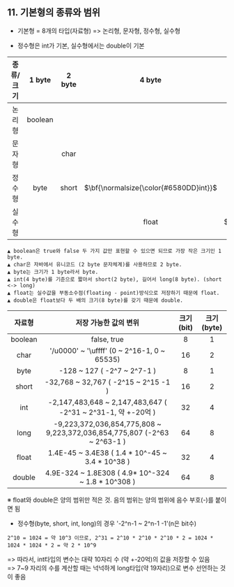## 11. 기본형의 종류와 범위

* 기본형 = 8개의 타입(자료형) => 논리형, 문자형, 정수형, 실수형

* 정수형은 int가 기본, 실수형에서는 double이 기본

|종류/크기|1 byte|2 byte|4 byte|8 byte|
|:---:|:---:|:---:|:---:|:---:|
| 논리형 | boolean | | | |
| 문자형 | | char | | |
| 정수형 | byte | short | <p>$\bf{\normalsize{\color{#6580DD}int}}$</p> | long |
| 실수형 | | | float | <p>$\bf{\normalsize{\color{#6580DD}double}}$</p> |

```
▲ boolean은 true와 false 두 가지 값만 표현할 수 있으면 되므로 가장 작은 크기인 1 byte.
▲ char은 자바에서 유니코드 (2 byte 문자체계)를 사용하므로 2 byte.
▲ byte는 크기가 1 byte라서 byte.
▲ int(4 byte)를 기준으로 짧아서 short(2 byte), 길어서 long(8 byte). (short <-> long)
▲ float는 실수값을 부동소수점(floating - point)방식으로 저장하기 때문에 float.
▲ double은 float보다 두 배의 크기(8 byte)를 갖기 때문에 double.
```

| 자료형 | 저장 가능한 값의 변위 | 크기(bit) | 크기(byte) |
|:---:|:---:|:---:|:---:|
| boolean | false, true | 8 | 1 |
| char | '/u0000' ~ '\uffff' (0 ~ 2^16-1, 0 ~ 65535) | 16 | 2 |
| byte | -128 ~ 127 ( -2^7 ~ 2^7-1 ) | 8 | 1 |
| short | -32,768 ~ 32,767 ( -2^15 ~ 2^15 -1 ) | 16 | 2 |
| int | -2,147,483,648 ~ 2,147,483,647 ( -2^31 ~ 2^31-1, 약 +-20억 ) | 32 | 4 |
| long | -9,223,372,036,854,775,808 ~ 9,223,372,036,854,775,807 (-2^63 ~ 2^63-1 ) | 64 | 8 |
| float | 1.4E-45 ~ 3.4E38 ( 1.4 * 10^-45 ~ 3.4 * 10^38 ) | 32 | 4 |
| double | 4.9E-324 ~ 1.8E308 ( 4.9* 10^-324 ~ 1.8 * 10^308 ) | 64 | 8 |

※ float와 double은 양의 범위만 적은 것. 음의 범위는 양의 범위에 음수 부호(-)를 붙이면 됨

* 정수형(byte, short, int, long)의 경우 '-2^n-1 ~ 2^n-1 -1'(n은 bit수)
```
2^10 = 1024 = 약 10^3 이므로, 2^31 = 2^10 * 2^10 * 2^10 * 2 = 1024 * 1024 * 1024 * 2 = 약 2 * 10^9
```

=> 따라서, int타입의 변수는 대략 10자리 수 (약 +-20억)의 값을 저장할 수 있음   
=> 7~9 자리의 수를 계산할 때는 넉넉하게 long타입(약 19자리)으로 변수 선언하는 것이 좋음
